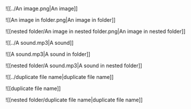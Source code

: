 ![[../An image.png|An image]]

![[An image in folder.png|An image in folder]]

![[nested folder/An image in nested folder.png|An image in nested folder]]

![[../A sound.mp3|A sound]]

![[A sound.mp3|A sound in folder]]

![[nested folder/A sound.mp3|A sound in nested folder]]

![[../duplicate file name|duplicate file name]]

![[duplicate file name]]

![[nested folder/duplicate file name|duplicate file name]]
